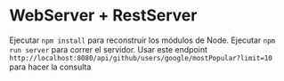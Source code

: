 # WebServer + RestServer

Ejecutar `npm install` para reconstruir los módulos de Node.
Ejecutar `npm run server` para correr el servidor.
Usar este endpoint `http://localhost:8080/api/github/users/google/mostPopular?limit=10` para hacer la consulta
 
